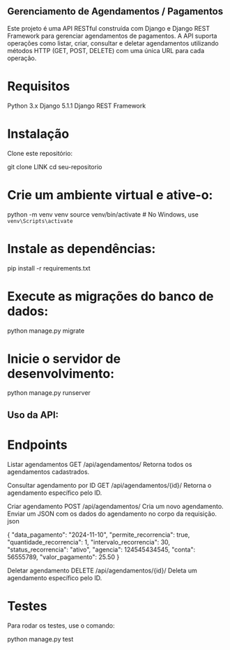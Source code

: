 ## Gerenciamento de Agendamentos / Pagamentos 

Este projeto é uma API RESTful construída com Django e Django REST Framework para gerenciar agendamentos de pagamentos. A API suporta operações como listar, criar, consultar e deletar agendamentos utilizando métodos HTTP (GET, POST, DELETE) com uma única URL para cada operação.

# Requisitos
Python 3.x
Django 5.1.1
Django REST Framework


# Instalação

Clone este repositório:

git clone LINK
cd seu-repositorio

# Crie um ambiente virtual e ative-o:

python -m venv venv
source venv/bin/activate  # No Windows, use `venv\Scripts\activate`

# Instale as dependências:

pip install -r requirements.txt


# Execute as migrações do banco de dados:

python manage.py migrate


# Inicie o servidor de desenvolvimento:

python manage.py runserver

## Uso da API:

# Endpoints

Listar agendamentos
    GET /api/agendamentos/
    Retorna todos os agendamentos cadastrados.

Consultar agendamento por ID
    GET /api/agendamentos/{id}/
    Retorna o agendamento específico pelo ID.

Criar agendamento
    POST /api/agendamentos/
    Cria um novo agendamento. Enviar um JSON com os dados do agendamento no corpo da requisição.
json

{
  "data_pagamento": "2024-11-10",
  "permite_recorrencia": true,
  "quantidade_recorrencia": 1,
  "intervalo_recorrencia": 30,
  "status_recorrencia": "ativo",
  "agencia": 124545434545,
  "conta": 56555789,
  "valor_pagamento": 25.50
}


Deletar agendamento
    DELETE /api/agendamentos/{id}/
    Deleta um agendamento específico pelo ID.

# Testes
Para rodar os testes, use o comando:

python manage.py test
